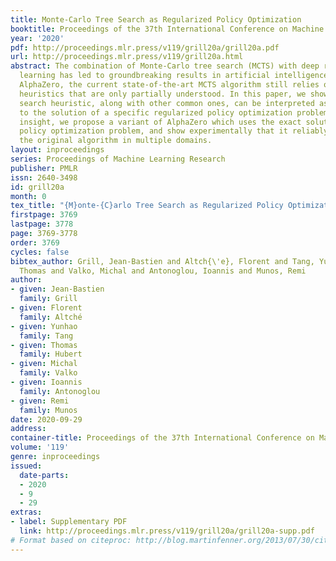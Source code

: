 ```yaml
---
title: Monte-Carlo Tree Search as Regularized Policy Optimization
booktitle: Proceedings of the 37th International Conference on Machine Learning
year: '2020'
pdf: http://proceedings.mlr.press/v119/grill20a/grill20a.pdf
url: http://proceedings.mlr.press/v119/grill20a.html
abstract: The combination of Monte-Carlo tree search (MCTS) with deep reinforcement
  learning has led to groundbreaking results in artificial intelligence. However,
  AlphaZero, the current state-of-the-art MCTS algorithm still relies on handcrafted
  heuristics that are only partially understood. In this paper, we show that AlphaZero’s
  search heuristic, along with other common ones, can be interpreted as an approximation
  to the solution of a specific regularized policy optimization problem. With this
  insight, we propose a variant of AlphaZero which uses the exact solution to this
  policy optimization problem, and show experimentally that it reliably outperforms
  the original algorithm in multiple domains.
layout: inproceedings
series: Proceedings of Machine Learning Research
publisher: PMLR
issn: 2640-3498
id: grill20a
month: 0
tex_title: "{M}onte-{C}arlo Tree Search as Regularized Policy Optimization"
firstpage: 3769
lastpage: 3778
page: 3769-3778
order: 3769
cycles: false
bibtex_author: Grill, Jean-Bastien and Altch{\'e}, Florent and Tang, Yunhao and Hubert,
  Thomas and Valko, Michal and Antonoglou, Ioannis and Munos, Remi
author:
- given: Jean-Bastien
  family: Grill
- given: Florent
  family: Altché
- given: Yunhao
  family: Tang
- given: Thomas
  family: Hubert
- given: Michal
  family: Valko
- given: Ioannis
  family: Antonoglou
- given: Remi
  family: Munos
date: 2020-09-29
address: 
container-title: Proceedings of the 37th International Conference on Machine Learning
volume: '119'
genre: inproceedings
issued:
  date-parts:
  - 2020
  - 9
  - 29
extras:
- label: Supplementary PDF
  link: http://proceedings.mlr.press/v119/grill20a/grill20a-supp.pdf
# Format based on citeproc: http://blog.martinfenner.org/2013/07/30/citeproc-yaml-for-bibliographies/
---
```

